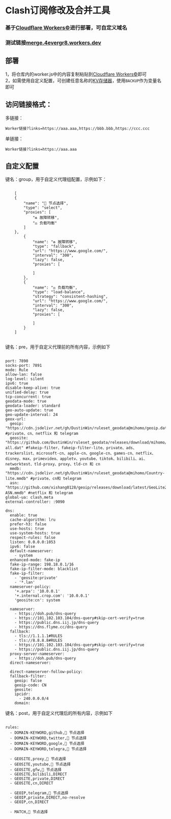 # Clash订阅修改及合并工具
### 基于[Cloudflare Workers©](https://workers.cloudflare.com/)进行部署，可自定义域名  
### 测试链接[merge.4evergr8.workers.dev](https://merge.4evergr8.workers.dev?links=https://raw.githubusercontent.com/MetaCubeX/mihomo/refs/heads/Meta/docs/config.yaml)


## 部署  
1，将仓库内的worker.js中的内容复制粘贴到[Cloudflare Workers©](https://workers.cloudflare.com/)即可  
2，如需使用自定义配置，可创建任意名称的[KV存储器](https://developers.cloudflare.com/kv/)，使用`BACKUP`作为变量名即可  
## 访问链接格式：  
多链接：  
```plaintext
Worker链接?links=https://aaa.aaa,https://bbb.bbb,https://ccc.ccc
```
单链接：
```plaintext
Worker链接?links=https://aaa.aaa
```




## 自定义配置
键名：group，用于自定义代理组配置，示例如下：
```plaintext

    [
    {
        "name": "🚀 节点选择",
        "type": "select",
        "proxies": [
            "♻️ 故障转移",
            "⚖️ 负载均衡"
        ]
    },
        {
            "name": "♻️ 故障转移",
            "type": "fallback",
            "url": "https://www.google.com/",
            "interval": "300",
            "lazy": false,
            "proxies": [
            
            ]
        },
        {
            "name": "⚖️ 负载均衡",
            "type": "load-balance",
            "strategy": "consistent-hashing",
            "url": "https://www.google.com/",
            "interval": "300",
            "lazy": false,
            "proxies": [
            
            ]
        }
    ]


```
键名：pre，用于自定义代理前的所有内容，示例如下
```plaintext

port: 7890
socks-port: 7891
mode: Rule
allow-lan: false
log-level: silent
ipv6: true
disable-keep-alive: true
unified-delay: true
tcp-concurrent: true
geodata-mode: true
geodata-loader: standard
geo-auto-update: true
geo-update-interval: 24
geox-url:
  geoip: "https://cdn.jsdelivr.net/gh/DustinWin/ruleset_geodata@mihomo/geoip.dat" #private、cn、netflix 和 telegram
  geosite: "https://github.com/DustinWin/ruleset_geodata/releases/download/mihomo/geosite-all.dat" #fakeip-filter、fakeip-filter-lite、private、ads、trackerslist、microsoft-cn、apple-cn、google-cn、games-cn、netflix、disney、max、primevideo、appletv、youtube、tiktok、bilibili、ai、networktest、tld-proxy、proxy、tld-cn 和 cn
  mmdb: "https://cdn.jsdelivr.net/gh/DustinWin/ruleset_geodata@mihomo/Country-lite.mmdb" #private、cn和 telegram
  asn: "https://github.com/xishang0128/geoip/releases/download/latest/GeoLite2-ASN.mmdb" #netflix 和 telegram
global-ua: clash.meta
external-controller: :9090

dns:
  enable: true
  cache-algorithm: lru
  prefer-h3: false
  use-hosts: true
  use-system-hosts: true
  respect-rules: false
  listen: 0.0.0.0:1053
  ipv6: false
  default-nameserver:
    - system
  enhanced-mode: fake-ip
  fake-ip-range: 198.18.0.1/16
  fake-ip-filter-mode: blacklist
  fake-ip-filter:
    - 'geosite:private'
    - '*.lan'
  nameserver-policy:
    '+.arpa': '10.0.0.1'
    '+.internal.crop.com': '10.0.0.1'
    'geosite:cn': system

  nameserver:
    - https://doh.pub/dns-query
    - https://101.102.103.104/dns-query#skip-cert-verify=true
    - https://public.dns.iij.jp/dns-query
    - https://dns.flyme.cc/dns-query
  fallback:
    - tls://1.1.1.1#RULES
    - tls://8.8.8.8#RULES
    - https://101.102.103.104/dns-query#skip-cert-verify=true
    - https://public.dns.iij.jp/dns-query
  proxy-server-nameserver:
    - https://doh.pub/dns-query
  direct-nameserver:

  direct-nameserver-follow-policy:
  fallback-filter:
    geoip: false
    geoip-code: CN
    geosite:
    ipcidr:
      - 240.0.0.0/4
    domain:

```
键名：post，用于自定义代理后的所有内容，示例如下
```plaintext

rules:
  - DOMAIN-KEYWORD,github,🚀 节点选择
  - DOMAIN-KEYWORD,twitter,🚀 节点选择
  - DOMAIN-KEYWORD,google,🚀 节点选择
  - DOMAIN-KEYWORD,telegra,🚀 节点选择

  - GEOSITE,proxy,🚀 节点选择
  - GEOSITE,youtube,🚀 节点选择  
  - GEOSITE,gfw,🚀 节点选择            
  - GEOSITE,bilibili,DIRECT
  - GEOSITE,private,DIRECT
  - GEOSITE,cn,DIRECT

  - GEOIP,telegram,🚀 节点选择       
  - GEOIP,private,DIRECT,no-resolve
  - GEOIP,cn,DIRECT
  
  - MATCH,🚀 节点选择


```



